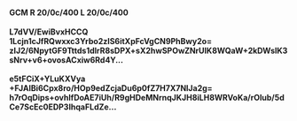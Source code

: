 #### GCM R 20/0c/400 L 20/0c/400
**L7dVV/EwiBvxHCCQ**<br/>**1Lcjn1cJfRQwxxc3Yrbo2zIS6itXpFcVgCN9PhBwy2o=**<br/>**zIJ2/6NpytGF9Tttds1dlrR8sDPX+sX2hwSPOwZNrUlK8WQaW+2kDWslK3sNrv+v6+ovosACxiw6Rd4Y...**<br/><br/>
**e5tFCiX+YLuKXVya**<br/>**+FJAlBi6Cpx8ro/HOp9edZcjaDu6p0fZ7H7X7NlJa2g=**<br/>**h7rOqDips+ovhlfDoAE7iUh/R9gHDeMNrnqJKJH8iLH8WRVoKa/rOlub/5dCe7ScEc0EDP3IhqaFLdZe...**